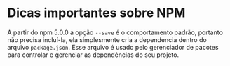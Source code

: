 

# Dicas importantes sobre NPM
A partir do npm 5.0.0 a opção `--save` é o comportamento padrão, portanto não precisa incluí-la, ela simplesmente cria a dependencia dentro do arquivo `package.json`. Esse arquivo é usado pelo gerenciador de pacotes para controlar e gerenciar as dependências do seu projeto.